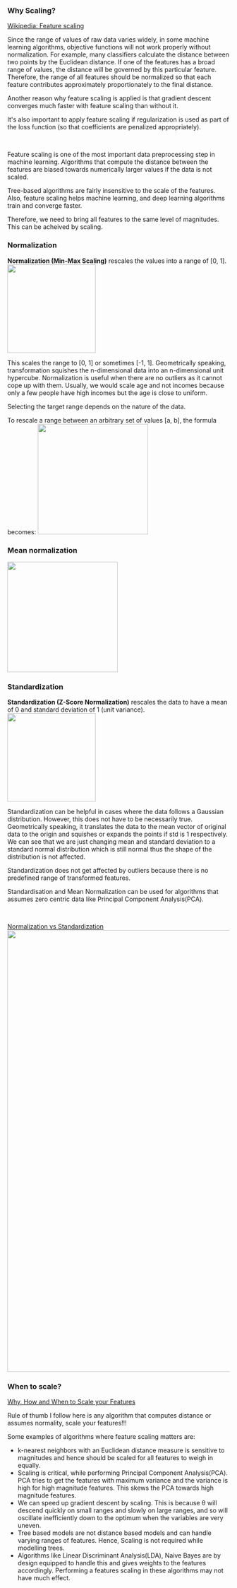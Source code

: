 ### Why Scaling? 
[Wikipedia: Feature scaling](https://en.wikipedia.org/wiki/Feature_scaling#cite_note-1)

Since the range of values of raw data varies widely, 
in some machine learning algorithms, objective functions will not work properly 
without normalization. For example, many classifiers calculate the distance 
between two points by the Euclidean distance. If one of the features has 
a broad range of values, the distance will be governed by this particular feature. 
Therefore, the range of all features should be normalized so that each feature 
contributes approximately proportionately to the final distance.

Another reason why feature scaling is applied is that gradient descent 
converges much faster with feature scaling than without it.

It's also important to apply feature scaling if regularization is used 
as part of the loss function (so that coefficients are penalized appropriately).

<br/>

Feature scaling is one of the most important data preprocessing step 
in machine learning. Algorithms that compute the distance between the features 
are biased towards numerically larger values if the data is not scaled.

Tree-based algorithms are fairly insensitive to the scale of the features. 
Also, feature scaling helps machine learning, and deep learning algorithms 
train and converge faster.

Therefore, we need to bring all features to the
same level of magnitudes. This can be acheived by scaling.

### Normalization

**Normalization (Min-Max Scaling)** rescales the values into a range of [0, 1].      
<img src="C:\MyGoogleDrive\Data Science\ml_algorithms\images\min_max_scaling.png" width="200">

This scales the range to [0, 1] or sometimes [-1, 1]. 
Geometrically speaking, transformation squishes the n-dimensional data 
into an n-dimensional unit hypercube. Normalization is useful when there 
are no outliers as it cannot cope up with them. 
Usually, we would scale age and not incomes because only a few people have high incomes 
but the age is close to uniform.

Selecting the target range depends on the nature of the data.

To rescale a range between an arbitrary set of values [a, b], the formula becomes:
<img src="C:\MyGoogleDrive\Data Science\ml_algorithms\images\range_rescaling.png" width="250">

### Mean normalization

<img src="C:\MyGoogleDrive\Data Science\ml_algorithms\images\mean_normalization.png" width="250">

### Standardization

**Standardization (Z-Score Normalization)** rescales the data to have a 
mean of 0 and standard deviation of 1 (unit variance). <br>
<img src="C:\MyGoogleDrive\Data Science\ml_algorithms\images\standardization.png" width="200">

Standardization can be helpful in cases where the data follows a Gaussian distribution. 
However, this does not have to be necessarily true. Geometrically speaking, 
it translates the data to the mean vector of original data to the origin and squishes 
or expands the points if std is 1 respectively. We can see that we are just changing mean 
and standard deviation to a standard normal distribution which is still normal thus 
the shape of the distribution is not affected.

Standardization does not get affected by outliers because there is no 
predefined range of transformed features.

Standardisation and Mean Normalization can be used for algorithms that 
assumes zero centric data like Principal Component Analysis(PCA).

<br/>

[Normalization vs Standardization](https://www.geeksforgeeks.org/normalization-vs-standardization/)
<img src="C:\MyGoogleDrive\Data Science\ml_algorithms\images\normalize_vs_standardize.png" width="1000">


### When to scale?
[Why, How and When to Scale your Features](https://medium.com/greyatom/why-how-and-when-to-scale-your-features-4b30ab09db5e)

Rule of thumb I follow here is any algorithm that computes distance 
or assumes normality, scale your features!!!

Some examples of algorithms where feature scaling matters are:
- k-nearest neighbors with an Euclidean distance measure is sensitive to 
magnitudes and hence should be scaled for all features to weigh in equally.
- Scaling is critical, while performing Principal Component Analysis(PCA). 
PCA tries to get the features with maximum variance and the variance is high 
for high magnitude features. This skews the PCA towards high magnitude features.
- We can speed up gradient descent by scaling. This is because θ will
descend quickly on small ranges and slowly on large ranges, 
and so will oscillate inefficiently down to the optimum when the variables 
are very uneven.
- Tree based models are not distance based models and can handle varying ranges 
of features. Hence, Scaling is not required while modelling trees.
- Algorithms like Linear Discriminant Analysis(LDA), Naive Bayes are by 
design equipped to handle this and gives weights to the features accordingly. 
Performing a features scaling in these algorithms may not have much effect.

  
